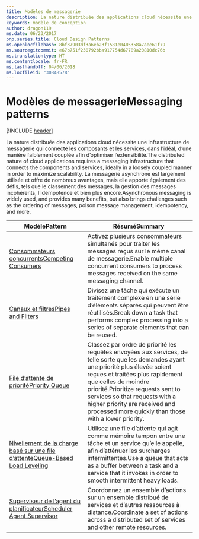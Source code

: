 ```yaml
---
title: Modèles de messagerie
description: La nature distribuée des applications cloud nécessite une infrastructure de messagerie qui connecte les composants et les services, dans l’idéal, d’une manière faiblement couplée afin d’optimiser l’extensibilité. La messagerie asynchrone est largement utilisée et offre de nombreux avantages, mais elle apporte également des défis, tels que le classement des messages, la gestion des messages incohérents, l’idempotence et bien plus encore.
keywords: modèle de conception
author: dragon119
ms.date: 06/23/2017
pnp.series.title: Cloud Design Patterns
ms.openlocfilehash: 8bf37903df3a6eb23f1581e0405358a7aee61f79
ms.sourcegitcommit: e67b751f230792bba917754d67789a20810dc76b
ms.translationtype: HT
ms.contentlocale: fr-FR
ms.lasthandoff: 04/06/2018
ms.locfileid: "30848578"
---
```

# <a name="messaging-patterns"></a><span data-ttu-id="cb7b6-105">Modèles de messagerie</span><span class="sxs-lookup"><span data-stu-id="cb7b6-105">Messaging patterns</span></span>

[!INCLUDE [header](../../_includes/header.md)]

<span data-ttu-id="cb7b6-106">La nature distribuée des applications cloud nécessite une infrastructure de messagerie qui connecte les composants et les services, dans l’idéal, d’une manière faiblement couplée afin d’optimiser l’extensibilité.</span><span class="sxs-lookup"><span data-stu-id="cb7b6-106">The distributed nature of cloud applications requires a messaging infrastructure that connects the components and services, ideally in a loosely coupled manner in order to maximize scalability.</span></span> <span data-ttu-id="cb7b6-107">La messagerie asynchrone est largement utilisée et offre de nombreux avantages, mais elle apporte également des défis, tels que le classement des messages, la gestion des messages incohérents, l’idempotence et bien plus encore.</span><span class="sxs-lookup"><span data-stu-id="cb7b6-107">Asynchronous messaging is widely used, and provides many benefits, but also brings challenges such as the ordering of messages, poison message management, idempotency, and more.</span></span>


|                            <span data-ttu-id="cb7b6-108">Modèle</span><span class="sxs-lookup"><span data-stu-id="cb7b6-108">Pattern</span></span>                             |                                                                        <span data-ttu-id="cb7b6-109">Résumé</span><span class="sxs-lookup"><span data-stu-id="cb7b6-109">Summary</span></span>                                                                         |
|----------------------------------------------------------------|--------------------------------------------------------------------------------------------------------------------------------------------------------|
|        [<span data-ttu-id="cb7b6-110">Consommateurs concurrents</span><span class="sxs-lookup"><span data-stu-id="cb7b6-110">Competing Consumers</span></span>](../competing-consumers.md)        |                            <span data-ttu-id="cb7b6-111">Activez plusieurs consommateurs simultanés pour traiter les messages reçus sur le même canal de messagerie.</span><span class="sxs-lookup"><span data-stu-id="cb7b6-111">Enable multiple concurrent consumers to process messages received on the same messaging channel.</span></span>                            |
|          [<span data-ttu-id="cb7b6-112">Canaux et filtres</span><span class="sxs-lookup"><span data-stu-id="cb7b6-112">Pipes and Filters</span></span>](../pipes-and-filters.md)          |                       <span data-ttu-id="cb7b6-113">Divisez une tâche qui exécute un traitement complexe en une série d’éléments séparés qui peuvent être réutilisés.</span><span class="sxs-lookup"><span data-stu-id="cb7b6-113">Break down a task that performs complex processing into a series of separate elements that can be reused.</span></span>                        |
|             [<span data-ttu-id="cb7b6-114">File d’attente de priorité</span><span class="sxs-lookup"><span data-stu-id="cb7b6-114">Priority Queue</span></span>](../priority-queue.md)             | <span data-ttu-id="cb7b6-115">Classez par ordre de priorité les requêtes envoyées aux services, de telle sorte que les demandes ayant une priorité plus élevée soient reçues et traitées plus rapidement que celles de moindre priorité.</span><span class="sxs-lookup"><span data-stu-id="cb7b6-115">Prioritize requests sent to services so that requests with a higher priority are received and processed more quickly than those with a lower priority.</span></span> |
|  [<span data-ttu-id="cb7b6-116">Nivellement de la charge basé sur une file d’attente</span><span class="sxs-lookup"><span data-stu-id="cb7b6-116">Queue-Based Load Leveling</span></span>](../queue-based-load-leveling.md)  |              <span data-ttu-id="cb7b6-117">Utilisez une file d’attente qui agit comme mémoire tampon entre une tâche et un service qu’elle appelle, afin d’atténuer les surcharges intermittentes.</span><span class="sxs-lookup"><span data-stu-id="cb7b6-117">Use a queue that acts as a buffer between a task and a service that it invokes in order to smooth intermittent heavy loads.</span></span>               |
| [<span data-ttu-id="cb7b6-118">Superviseur de l’agent du planificateur</span><span class="sxs-lookup"><span data-stu-id="cb7b6-118">Scheduler Agent Supervisor</span></span>](../scheduler-agent-supervisor.md) |                              <span data-ttu-id="cb7b6-119">Coordonnez un ensemble d’actions sur un ensemble distribué de services et d’autres ressources à distance.</span><span class="sxs-lookup"><span data-stu-id="cb7b6-119">Coordinate a set of actions across a distributed set of services and other remote resources.</span></span>                              |


